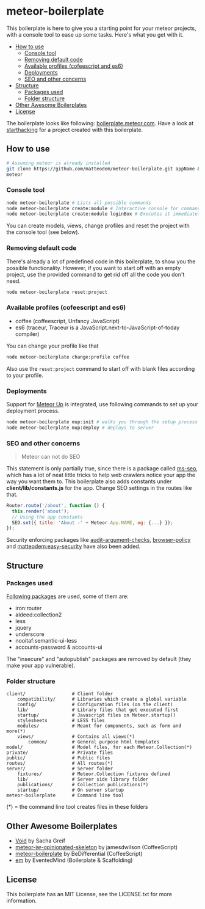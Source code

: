 # meteor-boilerplate

This boilerplate is here to give you a starting point for your meteor projects, with a console tool to ease up some tasks. Here's what you get with it.



<!-- toc -->

* [How to use](#how-to-use)
  * [Console tool](#console-tool)
  * [Removing default code](#removing-default-code)
  * [Available profiles (cofeescript and es6)](#available-profiles-cofeescript-and-es6)
  * [Deployments](#deployments)
  * [SEO and other concerns](#seo-and-other-concerns)
* [Structure](#structure)
  * [Packages used](#packages-used)
  * [Folder structure](#folder-structure)
* [Other Awesome Boilerplates](#other-awesome-boilerplates)
* [License](#license)

<!-- toc stop -->


The boilerplate looks like following: [boilerplate.meteor.com](http://boilerplate.meteor.com). Have a look at [starthacking](http://starthacking.meteor.com/) for a project created with this boilerplate.

## How to use

```sh
# Assuming meteor is already installed
git clone https://github.com/matteodem/meteor-boilerplate.git appName && cd appName
meteor
```

### Console tool

```sh
node meteor-boilerplate # Lists all possible commands
node meteor-boilerplate create:module # Interactive console for command
node meteor-boilerplate create:module loginBox # Executes it immediately
```

You can create models, views, change profiles and reset the project with the console tool (see below).

### Removing default code

There's already a lot of predefined code in this boilerplate, to show you the possible functionality. However, if you want to start off with an
empty project, use the provided command to get rid off all the code you don't need.

```sh
node meteor-boilerplate reset:project
```

### Available profiles (cofeescript and es6)

* coffee (coffeescript, Unfancy JavaScript)
* es6 (traceur, Traceur is a JavaScript.next-to-JavaScript-of-today compiler)

You can change your profile like that
```sh
node meteor-boilerplate change:profile coffee
```

Also use the ```reset:project``` command to start off with blank files according to your profile.

### Deployments

Support for [Meteor Up](https://github.com/arunoda/meteor-up) is integrated, use following commands to set up your deployment process.

```sh
node meteor-boilerplate mup:init # walks you through the setup process
node meteor-boilerplate mup:deploy # deploys to server
```

### SEO and other concerns

> Meteor can not do SEO 

This statement is only partially true, since there is a package called [ms-seo](https://github.com/DerMambo/ms-seo), which
has a lot of neat little tricks to help web crawlers notice your app the way you want them to. This boilerplate also adds constants under
__client/lib/constants.js__ for the app. Change SEO settings in the routes like that.

```javascript
Router.route('/about', function () {
  this.render('about');
  // Using the app constants
  SEO.set({ title: 'About -' + Meteor.App.NAME, og: {...} });
});
```

Security enforcing packages like [audit-argument-checks](https://docs.meteor.com/#/full/auditargumentchecks),
[browser-policy](https://atmospherejs.com/meteor/browser-policy) and [matteodem:easy-security](https://github.com/matteodem/meteor-easy-security) 
have also been added.

## Structure

### Packages used

[Following packages](https://github.com/matteodem/meteor-boilerplate/blob/master/.meteor/packages) are used, some of them are:

* iron:router
* aldeed:collection2
* less
* jquery
* underscore
* nooitaf:semantic-ui-less
* accounts-password & accounts-ui

The "insecure" and "autopublish" packages are removed by default (they make your app vulnerable).

### Folder structure

```
client/ 				# Client folder
    compatibility/      # Libraries which create a global variable
    config/             # Configuration files (on the client)
	lib/                # Library files that get executed first
    startup/            # Javascript files on Meteor.startup()
    stylesheets         # LESS files
    modules/            # Meant for components, such as form and more(*)
	views/			    # Contains all views(*)
	    common/         # General purpose html templates
model/  				# Model files, for each Meteor.Collection(*)
private/                # Private files
public/                 # Public files
routes/                 # All routes(*)
server/					# Server folder
    fixtures/           # Meteor.Collection fixtures defined
    lib/                # Server side library folder
    publications/       # Collection publications(*)
    startup/            # On server startup
meteor-boilerplate		# Command line tool
```

(*) = the command line tool creates files in these folders

## Other Awesome Boilerplates

- [Void](https://github.com/SachaG/Void) by Sacha Greif
- [meteor-jw-opinionated-skeleton](https://github.com/jamesdwilson/meteor-jw-opinionated-skeleton) by jamesdwilson (CoffeeScript)
- [meteor-boilerplate](https://github.com/BeDifferential/meteor-boilerplate) by BeDifferential (CoffeeScript)
- [em](https://github.com/EventedMind/em) by EventedMind (Boilerplate & Scaffolding)

## License
This boilerplate has an MIT License, see the LICENSE.txt for more information.

